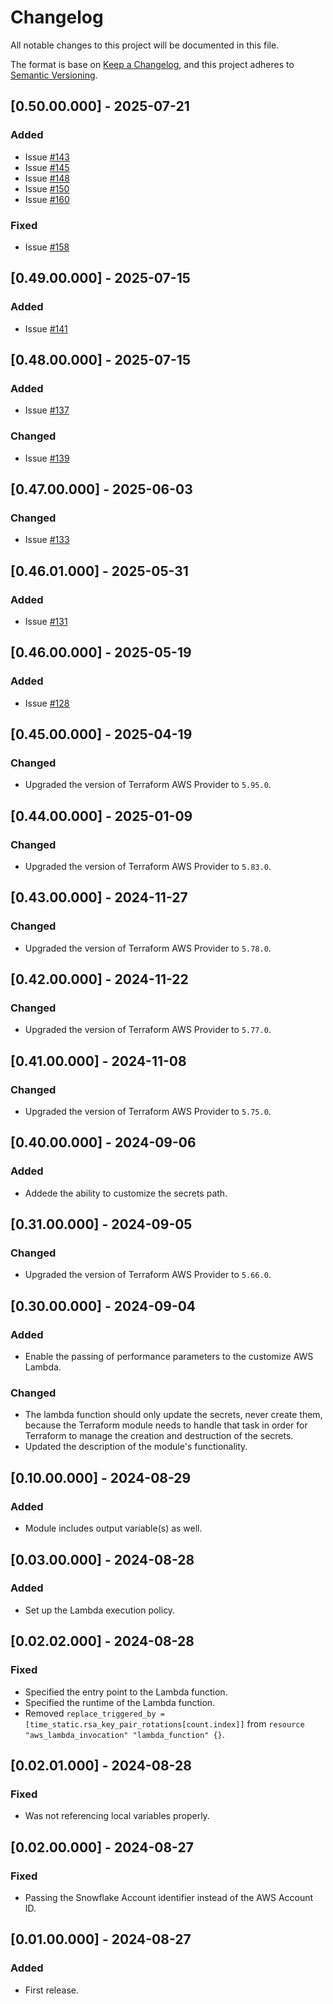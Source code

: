 # Changelog
All notable changes to this project will be documented in this file.

The format is base on [Keep a Changelog](https://keepachangelog.com/en/1.1.0/), and this project adheres to [Semantic Versioning](https://semver.org/spec/v2.0.0.html).


## [0.50.00.000] - 2025-07-21
### Added
- Issue [#143](https://github.com/j3-signalroom/iac-snowflake-user-rsa_key_pairs_rotation-tf_module/issues/143)
- Issue [#145](https://github.com/j3-signalroom/iac-snowflake-user-rsa_key_pairs_rotation-tf_module/issues/145)
- Issue [#148](https://github.com/j3-signalroom/iac-snowflake-user-rsa_key_pairs_rotation-tf_module/issues/148)
- Issue [#150](https://github.com/j3-signalroom/iac-snowflake-user-rsa_key_pairs_rotation-tf_module/issues/150)
- Issue [#160](https://github.com/j3-signalroom/iac-snowflake-user-rsa_key_pairs_rotation-tf_module/issues/160)

### Fixed 
- Issue [#158](https://github.com/j3-signalroom/iac-snowflake-user-rsa_key_pairs_rotation-tf_module/issues/158)

## [0.49.00.000] - 2025-07-15
### Added
- Issue [#141](https://github.com/j3-signalroom/iac-snowflake-user-rsa_key_pairs_rotation-tf_module/issues/141)

## [0.48.00.000] - 2025-07-15
### Added
- Issue [#137](https://github.com/j3-signalroom/iac-snowflake-user-rsa_key_pairs_rotation-tf_module/issues/137)

### Changed
- Issue [#139](https://github.com/j3-signalroom/iac-snowflake-user-rsa_key_pairs_rotation-tf_module/issues/139)

## [0.47.00.000] - 2025-06-03
### Changed
- Issue [#133](https://github.com/j3-signalroom/iac-snowflake-user-rsa_key_pairs_rotation-tf_module/issues/133)

## [0.46.01.000] - 2025-05-31
### Added
- Issue [#131](https://github.com/j3-signalroom/iac-snowflake-user-rsa_key_pairs_rotation-tf_module/issues/131)

## [0.46.00.000] - 2025-05-19
### Added
- Issue [#128](https://github.com/j3-signalroom/iac-snowflake-user-rsa_key_pairs_rotation-tf_module/issues/128)

## [0.45.00.000] - 2025-04-19
### Changed
- Upgraded the version of Terraform AWS Provider to `5.95.0`.

## [0.44.00.000] - 2025-01-09
### Changed
- Upgraded the version of Terraform AWS Provider to `5.83.0`.

## [0.43.00.000] - 2024-11-27
### Changed
- Upgraded the version of Terraform AWS Provider to `5.78.0`.

## [0.42.00.000] - 2024-11-22
### Changed
- Upgraded the version of Terraform AWS Provider to `5.77.0`.

## [0.41.00.000] - 2024-11-08
### Changed
- Upgraded the version of Terraform AWS Provider to `5.75.0`.

## [0.40.00.000] - 2024-09-06
### Added
- Addede the ability to customize the secrets path.

## [0.31.00.000] - 2024-09-05
### Changed
- Upgraded the version of Terraform AWS Provider to `5.66.0`.

## [0.30.00.000] - 2024-09-04
### Added
- Enable the passing of performance parameters to the customize AWS Lambda.

### Changed
- The lambda function should only update the secrets, never create them, because the Terraform module needs to handle that task in order for Terraform to manage the creation and destruction of the secrets.
- Updated the description of the module's functionality.

## [0.10.00.000] - 2024-08-29
### Added
- Module includes output variable(s) as well.

## [0.03.00.000] - 2024-08-28
### Added
- Set up the Lambda execution policy.

## [0.02.02.000] - 2024-08-28
### Fixed
- Specified the entry point to the Lambda function.
- Specified the runtime of the Lambda function.
- Removed `replace_triggered_by = [time_static.rsa_key_pair_rotations[count.index]]` from `resource "aws_lambda_invocation" "lambda_function" {}`.

## [0.02.01.000] - 2024-08-28
### Fixed
- Was not referencing local variables properly.

## [0.02.00.000] - 2024-08-27
### Fixed
- Passing the Snowflake Account identifier instead of the AWS Account ID.

## [0.01.00.000] - 2024-08-27
### Added
- First release.